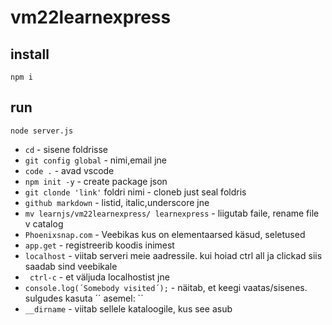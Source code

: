 # vm22learnexpress

## install

`npm i`

## run

`node server.js`



- `cd` - sisene foldrisse
- `git config global` - nimi,email jne
- `code .` - avad vscode
- `npm init -y` - create package json
- `git clonde 'link'` foldri nimi - cloneb just seal foldris 
- `github markdown` - listid, italic,underscore jne
- `mv learnjs/vm22learnexpress/ learnexpress` - liigutab faile, rename file v catalog 
- `Phoenixsnap.com` - Veebikas kus on elementaarsed käsud, seletused
- `app.get` - registreerib koodis inimest
- `localhost` - viitab serveri meie aadressile. kui hoiad ctrl all ja clickad siis saadab sind veebikale
- ` ctrl-c` - et väljuda localhostist jne
- `console.log(´Somebody visited´);` - näitab, et keegi vaatas/sisenes.  sulgudes kasuta ´´ asemel: ``
- `__dirname` - viitab sellele kataloogile, kus see asub